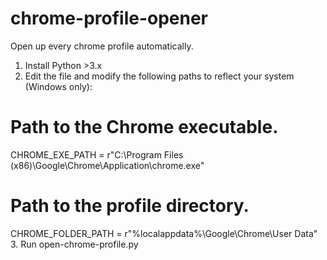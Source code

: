 # chrome-profile-opener
Open up every chrome profile automatically.

1. Install Python >3.x
2. Edit the file and modify the following paths to reflect your system (Windows only):
# Path to the Chrome executable.
CHROME_EXE_PATH = r"C:\Program Files (x86)\Google\Chrome\Application\chrome.exe"

# Path to the profile directory.
CHROME_FOLDER_PATH = r"%localappdata%\Google\Chrome\User Data"
3. Run open-chrome-profile.py

